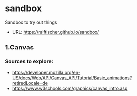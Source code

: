# sandbox
Sandbox to try out things
- URL: https://ralftischer.github.io/sandbox/

## 1.Canvas
### Sources to explore:
- https://developer.mozilla.org/en-US/docs/Web/API/Canvas_API/Tutorial/Basic_animations?retiredLocale=de
- https://www.w3schools.com/graphics/canvas_intro.asp
